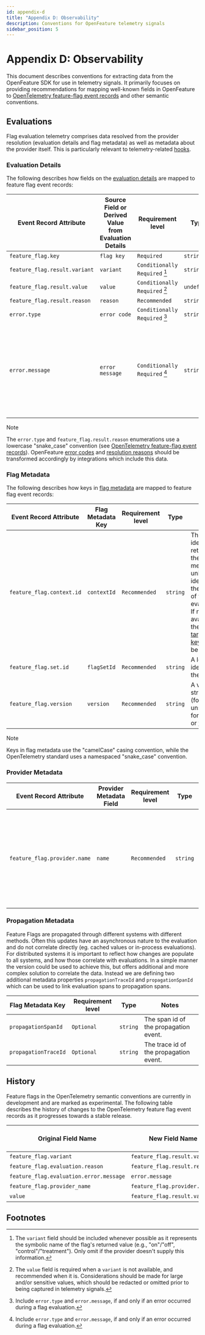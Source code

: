 ```yaml
---
id: appendix-d
title: "Appendix D: Observability"
description: Conventions for OpenFeature telemetry signals
sidebar_position: 5
---
```


# Appendix D: Observability

This document describes conventions for extracting data from the OpenFeature SDK for use in telemetry signals.
It primarily focuses on providing recommendations for mapping well-known fields in OpenFeature to [OpenTelemetry feature-flag event records][otel-ff-events] and other semantic conventions.

## Evaluations

Flag evaluation telemetry comprises data resolved from the provider resolution (evaluation details and flag metadata) as well as metadata about the provider itself.
This is particularly relevant to telemetry-related [hooks](./sections/04-hooks.md).

### Evaluation Details

The following describes how fields on the [evaluation details](types.md#evaluation-details) are mapped to feature flag event records:

| Event Record Attribute          | Source Field or Derived Value from Evaluation Details | Requirement level             | Type        | Notes                                                                                                                 |
| ----------------------------- | ----------------------------------------------------- | ----------------------------- | ----------- | --------------------------------------------------------------------------------------------------------------------- |
| `feature_flag.key`            | `flag key`                                            | `Required`                    | `string`    | See: [flag key](./glossary.md#flag-key)                                                                               |
| `feature_flag.result.variant` | `variant`                                             | `Conditionally Required` [^1] | `string`    | See: [variant](./glossary.md#variant)                                                                                 |
| `feature_flag.result.value`   | `value`                                               | `Conditionally Required` [^2] | `undefined` | See: [value](./glossary.md#values)                                                                                    |
| `feature_flag.result.reason`  | `reason`                                              | `Recommended`                 | `string`    | See: [reason](./types.md#resolution-reason)                                                                           |
| `error.type`                  | `error code`                                          | `Conditionally Required` [^3] | `string`    | See: [error code](./types.md#error-code),                                                                             |
| `error.message`               | `error message`                                       | `Conditionally Required` [^3] | `string`    | A human-readable error message associated with a failed evaluation. For programmatic purposes, refer to `error code`. |

> [!NOTE]
> The `error.type` and `feature_flag.result.reason` enumerations use a lowercase "snake_case" convention (see [OpenTelemetry feature-flag event records][otel-ff-events]).
> OpenFeature [error codes](types.md#error-code) and [resolution reasons](./types.md#resolution-reason) should be transformed accordingly by integrations which include this data.

### Flag Metadata

The following describes how keys in [flag metadata](types.md#flag-metadata) are mapped to feature flag event records:

| Event Record Attribute      | Flag Metadata Key | Requirement level | Type     | Notes                                                                                                                                                                                           |
| ------------------------- | ----------------- | ----------------- | -------- | ----------------------------------------------------------------------------------------------------------------------------------------------------------------------------------------------- |
| `feature_flag.context.id` | `contextId`       | `Recommended`     | `string` | The context identifier returned in the flag metadata uniquely identifies the subject of the flag evaluation. If not available, the [targeting key](./glossary.md#targeting-key) should be used. |
| `feature_flag.set.id`     | `flagSetId`       | `Recommended`     | `string` | A logical identifier for the [flag set](./glossary.md#flag-set).                                                                                                                                |
| `feature_flag.version`    | `version`         | `Recommended`     | `string` | A version string (format unspecified) for the flag or [flag set](./glossary.md#flag-set).                                                                                                       |

> [!NOTE]
> Keys in flag metadata use the "camelCase" casing convention, while the OpenTelemetry standard uses a namespaced "snake_case" convention.

### Provider Metadata

| Event Record Attribute         | Provider Metadata Field | Requirement level | Type     | Notes                                                                                            |
| ---------------------------- | ----------------------- | ----------------- | -------- | ------------------------------------------------------------------------------------------------ |
| `feature_flag.provider.name` | `name`                  | `Recommended`     | `string` | The name of the provider as defined in the `provider metadata`, available in the `hook context`. |

### Propagation Metadata

Feature Flags are propagated through different systems with different methods. Often this updates have an asynchronous nature to the evaluation and do not correlate directly (eg. cached values or in-process evaluations). For distributed systems it is important to reflect how changes are populate to all systems, and how those correlate with evaluations. In a simple manner the version could be used to achieve this, but offers additional and more complex solution to correlate the data. Instead we are defining two additional metadata properties `propagationTraceId` and `propagationSpanId` which can be used to link evaluation spans to propagation spans.

| Flag Metadata Key       | Requirement level | Type     | Notes                                  |
| ----------------------- | ----------------- | -------- | -------------------------------------- |
| `propagationSpanId`     | `Optional`        | `string` | The span id of the propagation event.  |
| `propagationTraceId`    | `Optional`        | `string` | The trace id of the propagation event. |

## History

Feature flags in the OpenTelemetry semantic conventions are currently in development and are marked as experimental.
The following table describes the history of changes to the OpenTelemetry feature flag event records as it progresses towards a stable release.

| Original Field Name                     | New Field Name                | Semantic Convention Release                                                            |
| --------------------------------------- | ----------------------------- | -------------------------------------------------------------------------------------- |
| `feature_flag.variant`                  | `feature_flag.result.variant` | [v1.32.0](https://github.com/open-telemetry/semantic-conventions/releases/tag/v1.32.0) |
| `feature_flag.evaluation.reason`        | `feature_flag.result.reason`  | [v1.32.0](https://github.com/open-telemetry/semantic-conventions/releases/tag/v1.32.0) |
| `feature_flag.evaluation.error.message` | `error.message`               | [v1.33.0](https://github.com/open-telemetry/semantic-conventions/releases/tag/v1.33.0) |
| `feature_flag.provider_name`            | `feature_flag.provider.name`  | [v1.33.0](https://github.com/open-telemetry/semantic-conventions/releases/tag/v1.33.0) |
| `value`                                 | `feature_flag.result.value`   | [v1.34.0](https://github.com/open-telemetry/semantic-conventions/releases/tag/v1.34.0) |

## Footnotes

[^1]: The `variant` field should be included whenever possible as it represents the symbolic name of the flag's returned value (e.g., "on"/"off", "control"/"treatment"). Only omit if the provider doesn't supply this information.
[^2]: The `value` field is required when a `variant` is not available, and recommended when it is. Considerations should be made for large and/or sensitive values, which should be redacted or omitted prior to being captured in telemetry signals.
[^3]: Include `error.type` and `error.message`, if and only if an error occurred during a flag evaluation.

[otel-ff-events]: https://opentelemetry.io/docs/specs/semconv/feature-flags/feature-flags-logs/
